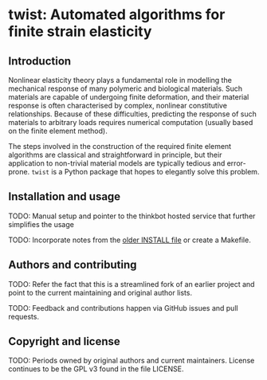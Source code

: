 # twist: Automated algorithms for finite strain elasticity

## Introduction

Nonlinear elasticity theory plays a fundamental role in modelling the
mechanical response of many polymeric and biological materials. Such
materials are capable of undergoing finite deformation, and their
material response is often characterised by complex, nonlinear
constitutive relationships. Because of these difficulties, predicting
the response of such materials to arbitrary loads requires numerical
computation (usually based on the finite element method).

The steps involved in the construction of the required finite element
algorithms are classical and straightforward in principle, but their
application to non-trivial material models are typically tedious and
error-prone. `twist` is a Python package that hopes to elegantly solve
this problem.


## Installation and usage

TODO: Manual setup and pointer to the thinkbot hosted service that
further simplifies the usage

TODO: Incorporate notes from the [older INSTALL
file](https://github.com/hnarayanan/twist/blob/852d40ef9a0fa6339640dc6fc3c0924b2e742450/INSTALL)
or create a Makefile.

## Authors and contributing

TODO: Refer the fact that this is a streamlined fork of an earlier
project and point to the current maintaining and original author
lists.

TODO: Feedback and contributions happen via GitHub issues and pull
requests.

## Copyright and license

TODO: Periods owned by original authors and current
maintainers. License continues to be the GPL v3 found in the file
LICENSE.
